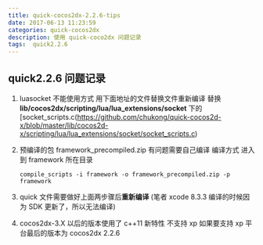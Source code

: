 ```yaml
---
title: quick-cocos2dx-2.2.6-tips
date: 2017-06-13 11:23:59
categories: quick-cocos2dx
description: 使用 quick-coco2dx 问题记录
tags:  quick2.2.6
---
```


## quick2.2.6 问题记录

1. luasocket 不能使用方式 用下面地址的文件替换文件重新编译
    替换 **lib/cocos2dx/scripting/lua/lua_extensions/socket** 下的 [socket_scripts.c(https://github.com/chukong/quick-cocos2d-x/blob/master/lib/cocos2d-x/scripting/lua/lua_extensions/socket/socket_scripts.c)

2. 预编译的包 framework_precompiled.zip 有问题需要自己编译
    编译方式 进入到 framework 所在目录 
    ```shell
    compile_scripts -i framework -o framework_precompiled.zip -p framework
    ```

3. quick 文件需要做好上面两步骤后**重新编译** (笔者 xcode 8.3.3 编译的时候因为 SDK 更新了，所以无法编译)

4. cocos2dx-3.X 以后的版本使用了 c++11 新特性 不支持 xp 如果要支持 xp 平台最后的版本为 cocos2dx 2.2.6
